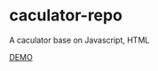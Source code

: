 # caculator-repo
A caculator base on Javascript, HTML

[DEMO](https://mattlin4567.github.io/caculator-repo/)
